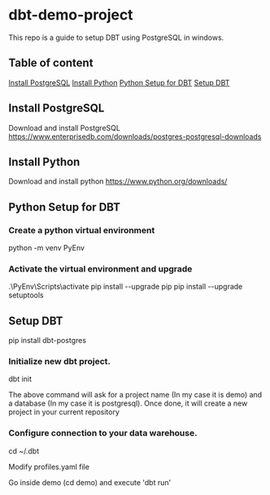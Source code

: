 # dbt-demo-project
This repo is a guide to setup DBT using PostgreSQL in windows.

## Table of content
[Install PostgreSQL](#install-postgresql)
[Install Python](#install-python)
[Python Setup for DBT](#python-setup-for-dbt)
[Setup DBT](#setup-dbt)

## Install PostgreSQL
Download and install PostgreSQL
https://www.enterprisedb.com/downloads/postgres-postgresql-downloads

## Install Python
Download and install python
https://www.python.org/downloads/

## Python Setup for DBT
### Create a python virtual environment
python -m venv PyEnv

### Activate the virtual environment and upgrade
.\PyEnv\Scripts\activate
pip install --upgrade pip
pip install --upgrade setuptools

## Setup DBT
pip install dbt-postgres

### Initialize new dbt project. 
dbt init

The above command will ask for a project name (In my case it is demo) and a database (In my case it is postgresql).
Once done, it will create a new project in your current repository

### Configure connection to your data warehouse.
cd ~/.dbt

Modify profiles.yaml file

Go inside demo (cd demo) and execute 'dbt run'

